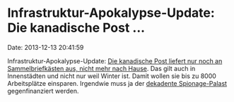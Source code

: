 Infrastruktur-Apokalypse-Update: Die kanadische Post \...
=========================================================

Date: 2013-12-13 20:41:59

Infrastruktur-Apokalypse-Update: [Die kanadische Post liefert nur noch
an Sammelbriefkästen aus, nicht mehr nach
Hause](http://www.cbc.ca/news/canada/ottawa/canada-post-to-phase-out-urban-home-mail-delivery-1.2459618).
Das gilt auch in Innenstädten und nicht nur weil Winter ist. Damit
wollen sie bis zu 8000 Arbeitsplätze einsparen. Irgendwie muss ja der
[dekadente Spionage-Palast](http://blog.fefe.de/?ts=ac59f878)
gegenfinanziert werden.
